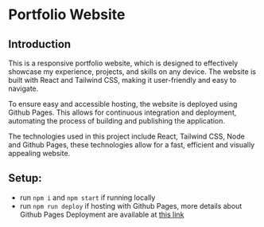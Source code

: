# Portfolio Website

## Introduction

This is a responsive portfolio website, which is designed to effectively showcase my experience, projects, and skills on any device. The website is built with React and Tailwind CSS, making it user-friendly and easy to navigate.

To ensure easy and accessible hosting, the website is deployed using Github Pages. This allows for continuous integration and deployment, automating the process of building and publishing the application.

The technologies used in this project include React, Tailwind CSS, Node and Github Pages, these technologies allow for a fast, efficient and visually appealing website.

## Setup:

- run `npm i` and `npm start` if running locally
- run `npm run deploy` if hosting with Github Pages, more details about Github Pages Deployment are available at [this link](https://github.com/gitname/react-gh-pages)

